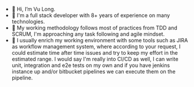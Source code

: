 - 👋 Hi, I’m Vu Long.
- 👀 I'm a full stack developer with 8+ years of experience on many technologies.
- 🌱 My working methodology follows most of practices from TDD and SCRUM, I'm approaching any task following and agile mindset. 
- 💞️ I usually enrich my working environment with some tools such as JIRA as workflow management system, where according to your request, I could estimate time after time issues and try to keep my effort in the estimated range.
I would say I'm really into CI/CD as well, I can write unit, integration and e2e tests on my own and if you have jenkins instance up and/or bitbucket pipelines we can execute them on the pipeline. 

